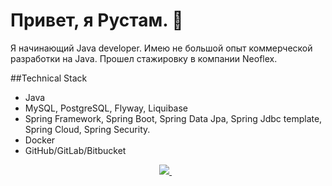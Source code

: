 # Привет, я Рустам. 👋
Я начинающий Java developer. Имею не большой опыт коммерческой разработки на Java.
Прошел стажировку в компании Neoflex.

##Technical Stack
*   Java
*   MySQL, PostgreSQL, Flyway, Liquibase
*   Spring Framework, Spring Boot,  Spring Data Jpa, Spring Jdbc template, Spring Cloud, Spring Security.
*   Docker
*   GitHub/GitLab/Bitbucket


<p align='center'>
   <a href="https://t.me/Semenov_RV" target="_blank">
    <img src="https://img.shields.io/badge/Telegram-2CA5E0?style=for-the-badge&logo=telegram&logoColor=white" />        
  </a>&nbsp;&nbsp;
</p>

